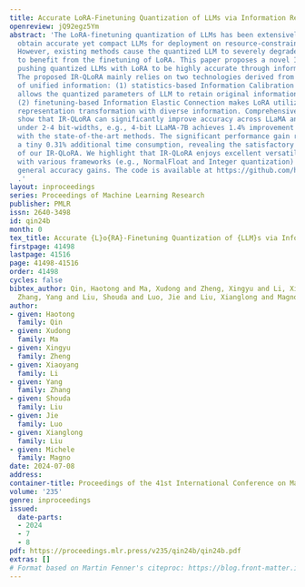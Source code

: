 ```yaml
---
title: Accurate LoRA-Finetuning Quantization of LLMs via Information Retention
openreview: jQ92egz5Ym
abstract: 'The LoRA-finetuning quantization of LLMs has been extensively studied to
  obtain accurate yet compact LLMs for deployment on resource-constrained hardware.
  However, existing methods cause the quantized LLM to severely degrade and even fail
  to benefit from the finetuning of LoRA. This paper proposes a novel IR-QLoRA for
  pushing quantized LLMs with LoRA to be highly accurate through information retention.
  The proposed IR-QLoRA mainly relies on two technologies derived from the perspective
  of unified information: (1) statistics-based Information Calibration Quantization
  allows the quantized parameters of LLM to retain original information accurately;
  (2) finetuning-based Information Elastic Connection makes LoRA utilizes elastic
  representation transformation with diverse information. Comprehensive experiments
  show that IR-QLoRA can significantly improve accuracy across LLaMA and LLaMA2 families
  under 2-4 bit-widths, e.g., 4-bit LLaMA-7B achieves 1.4% improvement on MMLU compared
  with the state-of-the-art methods. The significant performance gain requires only
  a tiny 0.31% additional time consumption, revealing the satisfactory efficiency
  of our IR-QLoRA. We highlight that IR-QLoRA enjoys excellent versatility, compatible
  with various frameworks (e.g., NormalFloat and Integer quantization) and brings
  general accuracy gains. The code is available at https://github.com/htqin/ir-qlora
  .'
layout: inproceedings
series: Proceedings of Machine Learning Research
publisher: PMLR
issn: 2640-3498
id: qin24b
month: 0
tex_title: Accurate {L}o{RA}-Finetuning Quantization of {LLM}s via Information Retention
firstpage: 41498
lastpage: 41516
page: 41498-41516
order: 41498
cycles: false
bibtex_author: Qin, Haotong and Ma, Xudong and Zheng, Xingyu and Li, Xiaoyang and
  Zhang, Yang and Liu, Shouda and Luo, Jie and Liu, Xianglong and Magno, Michele
author:
- given: Haotong
  family: Qin
- given: Xudong
  family: Ma
- given: Xingyu
  family: Zheng
- given: Xiaoyang
  family: Li
- given: Yang
  family: Zhang
- given: Shouda
  family: Liu
- given: Jie
  family: Luo
- given: Xianglong
  family: Liu
- given: Michele
  family: Magno
date: 2024-07-08
address:
container-title: Proceedings of the 41st International Conference on Machine Learning
volume: '235'
genre: inproceedings
issued:
  date-parts:
  - 2024
  - 7
  - 8
pdf: https://proceedings.mlr.press/v235/qin24b/qin24b.pdf
extras: []
# Format based on Martin Fenner's citeproc: https://blog.front-matter.io/posts/citeproc-yaml-for-bibliographies/
---
```

